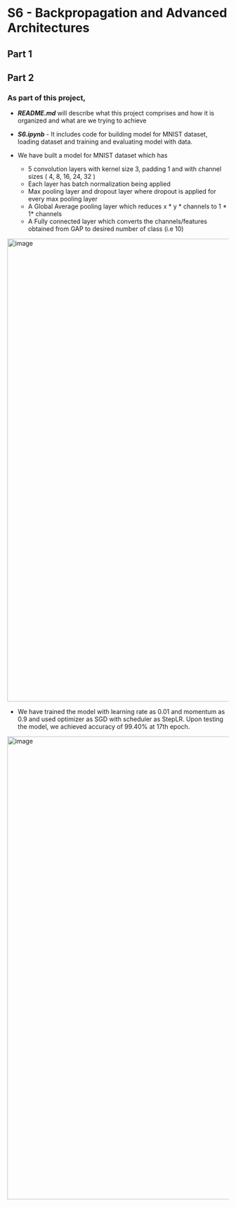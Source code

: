 # S6 - Backpropagation and Advanced Architectures

## Part 1


## Part 2

### As part of this project,

* ***README.md*** will describe what this project comprises and how it is organized and what are we trying to achieve
* ***S6.ipynb*** - It includes code for building model for MNIST dataset, loading dataset and training and evaluating model with data. 

* We have built a model for MNIST dataset which has
   * 5 convolution layers with kernel size 3, padding 1 and with channel sizes ( 4, 8, 16, 24, 32 )
   * Each layer has batch normalization being applied
   * Max pooling layer and dropout layer where dropout is applied for every max pooling layer
   * A Global Average pooling layer which reduces x * y * channels to 1 * 1* channels
   * A Fully connected layer which converts the channels/features obtained from GAP to desired number of class (i.e 10)

<img width="1052" alt="image" src="https://github.com/das91t70/S6/assets/161017685/ef19b16a-3c1f-40c2-a8f8-472f7e4f5ad0">

 
* We have trained the model with learning rate as 0.01 and momentum as 0.9 and used optimizer as SGD with scheduler as StepLR. Upon testing the model, we achieved accuracy of 99.40% at 17th epoch.

<img width="1052" alt="image" src="https://github.com/das91t70/S6/assets/161017685/c36bbadf-05fb-4c8d-9cd0-889d40f2fb81">
